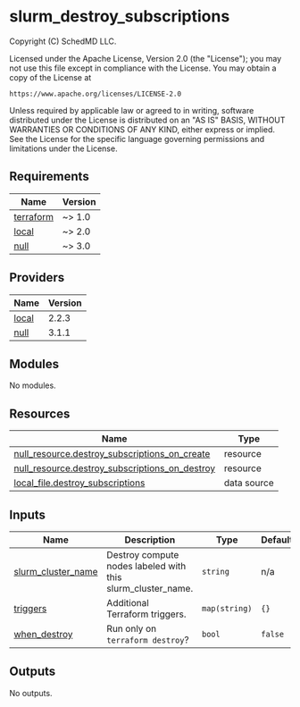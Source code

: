 # slurm_destroy_subscriptions

<!-- BEGINNING OF PRE-COMMIT-TERRAFORM DOCS HOOK -->
Copyright (C) SchedMD LLC.

Licensed under the Apache License, Version 2.0 (the "License");
you may not use this file except in compliance with the License.
You may obtain a copy of the License at

    https://www.apache.org/licenses/LICENSE-2.0

Unless required by applicable law or agreed to in writing, software
distributed under the License is distributed on an "AS IS" BASIS,
WITHOUT WARRANTIES OR CONDITIONS OF ANY KIND, either express or implied.
See the License for the specific language governing permissions and
limitations under the License.

## Requirements

| Name | Version |
|------|---------|
| <a name="requirement_terraform"></a> [terraform](#requirement\_terraform) | ~> 1.0 |
| <a name="requirement_local"></a> [local](#requirement\_local) | ~> 2.0 |
| <a name="requirement_null"></a> [null](#requirement\_null) | ~> 3.0 |

## Providers

| Name | Version |
|------|---------|
| <a name="provider_local"></a> [local](#provider\_local) | 2.2.3 |
| <a name="provider_null"></a> [null](#provider\_null) | 3.1.1 |

## Modules

No modules.

## Resources

| Name | Type |
|------|------|
| [null_resource.destroy_subscriptions_on_create](https://registry.terraform.io/providers/hashicorp/null/latest/docs/resources/resource) | resource |
| [null_resource.destroy_subscriptions_on_destroy](https://registry.terraform.io/providers/hashicorp/null/latest/docs/resources/resource) | resource |
| [local_file.destroy_subscriptions](https://registry.terraform.io/providers/hashicorp/local/latest/docs/data-sources/file) | data source |

## Inputs

| Name | Description | Type | Default | Required |
|------|-------------|------|---------|:--------:|
| <a name="input_slurm_cluster_name"></a> [slurm\_cluster\_name](#input\_slurm\_cluster\_name) | Destroy compute nodes labeled with this slurm\_cluster\_name. | `string` | n/a | yes |
| <a name="input_triggers"></a> [triggers](#input\_triggers) | Additional Terraform triggers. | `map(string)` | `{}` | no |
| <a name="input_when_destroy"></a> [when\_destroy](#input\_when\_destroy) | Run only on `terraform destroy`? | `bool` | `false` | no |

## Outputs

No outputs.
<!-- END OF PRE-COMMIT-TERRAFORM DOCS HOOK -->
